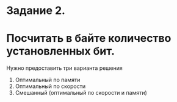 # Задание 2.

# Посчитать в байте количество установленных бит.

Нужно предоставить три варианта решения
1) Оптимальный по памяти
2) Оптимальный по скорости
3) Смешанный (оптимальный по скорости и памяти)
